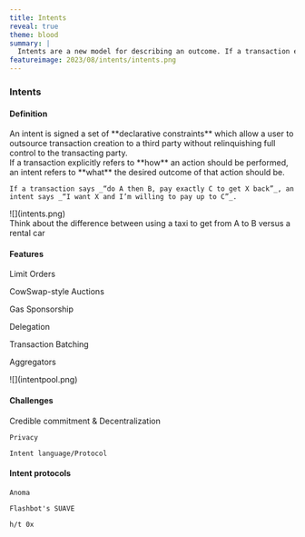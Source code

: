 ```yaml
---
title: Intents
reveal: true
theme: blood
summary: |
  Intents are a new model for describing an outcome. If a transaction explicitly refers to how an action should be performed, an intent refers to what the desired outcome of that action should be. 
featureimage: 2023/08/intents/intents.png
---
```

<section>
  <section>
    <h1>Intents</h1>
  </section>
  <section>
    <h4>Definition</h4>
    An intent is signed a set of **declarative constraints** which allow a user to outsource transaction creation to a third party without relinquishing full control to the transacting party.
  </section>
  <section>
    If a transaction explicitly refers to **how** an action should be performed, an intent refers to **what** the desired outcome of that action should be. 

    If a transaction says _“do A then B, pay exactly C to get X back”_, an intent says _“I want X and I’m willing to pay up to C”_.
  </section>
  <section>
    ![](intents.png)
  </section>
  <section>
  Think about the difference between using a taxi to get from A to B versus a rental car
  </section>
  <section>
  <h4>Features</h4>
Limit Orders

CowSwap-style Auctions

Gas Sponsorship

Delegation

Transaction Batching

Aggregators
  </section>
  <section>
  ![](intentpool.png)
  </section>
  <section>
    <h4>Challenges</h4>
    Credible commitment & Decentralization

    Privacy

    Intent language/Protocol
  </section>

  <section>
    <h4>Intent protocols</h4>

    Anoma

    Flashbot's SUAVE

    h/t 0x
  </section>
</section>
